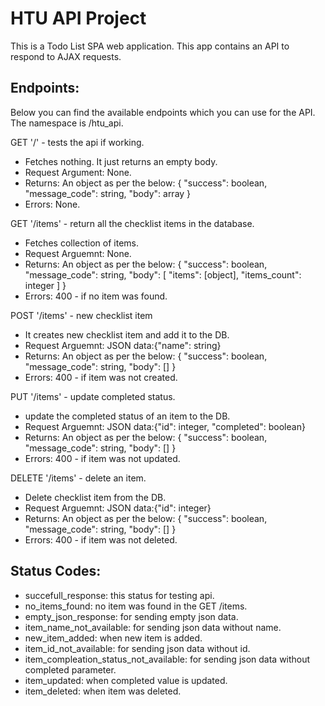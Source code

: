 # HTU API Project

This is a Todo List SPA web application. This app contains an API to respond to AJAX requests. 

## Endpoints:
Below you can find the available endpoints which you can use for the API. The namespace is /htu_api.

GET '/' - tests the api if working. 
- Fetches nothing. It just returns an empty body. 
- Request Argument: None. 
- Returns: An object as per the below:
{
    "success": boolean,
    "message_code": string,
    "body": array
}
- Errors: None. 

GET '/items' - return all the checklist items in the database. 
- Fetches collection of items. 
- Request Arguemnt: None. 
- Returns: An object as per the below:
{
    "success": boolean,
    "message_code": string,
    "body": [
        "items": [object],
        "items_count": integer
    ]
}
- Errors: 400 - if no item was found.

POST '/items' - new checklist item
- It creates new checklist item and add it to the DB. 
- Request Arguemnt: JSON data:{"name": string} 
- Returns: An object as per the below:
{
    "success": boolean,
    "message_code": string,
    "body": []
}
- Errors: 400 - if item was not created.

PUT '/items' - update completed status. 
- update the completed status of an item to the DB.
- Request Arguemnt: JSON data:{"id": integer, "completed": boolean} 
- Returns: An object as per the below:
{
    "success": boolean,
    "message_code": string,
    "body": []
}
- Errors: 400 - if item was not updated.

DELETE '/items' - delete an item. 
- Delete checklist item from the DB.
- Request Arguemnt: JSON data:{"id": integer} 
- Returns: An object as per the below:
{
    "success": boolean,
    "message_code": string,
    "body": []
}
- Errors: 400 - if item was not deleted.

## Status Codes:
- succefull_response: this status for testing api.
- no_items_found: no item was found in the GET /items.
- empty_json_response: for sending empty json data.
- item_name_not_available: for sending json data without name. 
- new_item_added: when new item is added. 
- item_id_not_available: for sending json data without id.
- item_compleation_status_not_available: for sending json data without completed parameter.
- item_updated: when completed value is updated.
- item_deleted: when item was deleted. 
